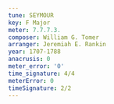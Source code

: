 ```yaml
---
tune: SEYMOUR
key: F Major
meter: 7.7.7.3.
composer: William G. Tomer
arranger: Jeremiah E. Rankin
year: 1707-1788
anacrusis: 0
meter_error: '0'
time_signature: 4/4
meterError: 0
timeSignature: 2/2
---
```

